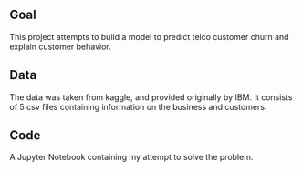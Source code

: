 ## Goal
This project attempts to build a model to predict telco customer churn and explain customer behavior.
## Data 
The data was taken from kaggle, and provided originally by IBM.
It consists of 5 csv files containing information on the business and customers.
## Code
A Jupyter Notebook containing my attempt to solve the problem.
